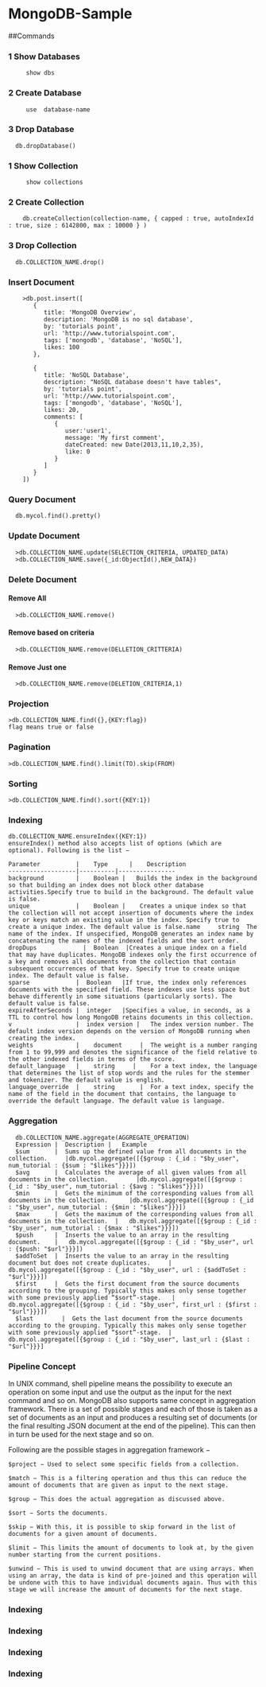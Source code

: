 # MongoDB-Sample
##Commands

### 1 Show Databases
  		 show dbs	
### 2 Create Database
  		 use  database-name 
### 3 Drop Database
      db.dropDatabase()
### 1 Show Collection
  		 show collections
### 2 Create Collection
  		db.createCollection(collection-name, { capped : true, autoIndexId : true, size : 6142800, max : 10000 } )
### 3 Drop Collection
      db.COLLECTION_NAME.drop()
      
      
### Insert Document    
        >db.post.insert([
           {
              title: 'MongoDB Overview', 
              description: 'MongoDB is no sql database',
              by: 'tutorials point',
              url: 'http://www.tutorialspoint.com',
              tags: ['mongodb', 'database', 'NoSQL'],
              likes: 100
           },

           {
              title: 'NoSQL Database', 
              description: "NoSQL database doesn't have tables",
              by: 'tutorials point',
              url: 'http://www.tutorialspoint.com',
              tags: ['mongodb', 'database', 'NoSQL'],
              likes: 20, 
              comments: [	
                 {
                    user:'user1',
                    message: 'My first comment',
                    dateCreated: new Date(2013,11,10,2,35),
                    like: 0 
                 }
              ]
           }
        ])
  
### Query Document
      db.mycol.find().pretty()
### Update Document
      >db.COLLECTION_NAME.update(SELECTION_CRITERIA, UPDATED_DATA)
      >db.COLLECTION_NAME.save({_id:ObjectId(),NEW_DATA})
### Delete Document
#### Remove All
      >db.COLLECTION_NAME.remove()
#### Remove based on criteria
      >db.COLLECTION_NAME.remove(DELLETION_CRITTERIA)
#### Remove Just one
      >db.COLLECTION_NAME.remove(DELETION_CRITERIA,1)

### Projection
    >db.COLLECTION_NAME.find({},{KEY:flag})
    flag means true or false
### Pagination
    >db.COLLECTION_NAME.find().limit(TO).skip(FROM)
### Sorting
    >db.COLLECTION_NAME.find().sort({KEY:1})
### Indexing
    db.COLLECTION_NAME.ensureIndex({KEY:1})
    ensureIndex() method also accepts list of options (which are optional). Following is the list −
    
    Parameter          |	Type 	  |    Description
    -------------------|----------|----------------
    background         |	Boolean |	Builds the index in the background so that building an index does not block other database activities.Specify true to build in the background. The default value is false.
    unique             |	Boolean |    Creates a unique index so that the collection will not accept insertion of documents where the index  key or keys match an existing value in the index. Specify true to create a unique index. The default value is false.name 	string 	The name of the index. If unspecified, MongoDB generates an index name by concatenating the names of the indexed fields and the sort order.
    dropDups 	         |  Boolean  |Creates a unique index on a field that may have duplicates. MongoDB indexes only the first occurrence of a key and removes all documents from the collection that contain subsequent occurrences of that key. Specify true to create unique index. The default value is false.
    sparse 	           |  Boolean 	|If true, the index only references documents with the specified field. These indexes use less space but behave differently in some situations (particularly sorts). The default value is false.
    expireAfterSeconds |  integer 	|Specifies a value, in seconds, as a TTL to control how long MongoDB retains documents in this collection.
    v 	               |  index version |	The index version number. The default index version depends on the version of MongoDB running when creating the index.
    weights            |	document     |	The weight is a number ranging from 1 to 99,999 and denotes the significance of the field relative to the other indexed fields in terms of the score.
    default_language   | 	string     |	For a text index, the language that determines the list of stop words and the rules for the stemmer and tokenizer. The default value is english.
    language_override  |	string       |	For a text index, specify the name of the field in the document that contains, the language to override the default language. The default value is language.
### Aggregation
      db.COLLECTION_NAME.aggregate(AGGREGATE_OPERATION)
      Expression |	Description |	Example
      $sum       |	Sums up the defined value from all documents in the collection. 	|db.mycol.aggregate([{$group : {_id : "$by_user", num_tutorial : {$sum : "$likes"}}}])
      $avg       |	Calculates the average of all given values from all documents in the collection. 		|db.mycol.aggregate([{$group : {_id : "$by_user", num_tutorial : {$avg : "$likes"}}}])
      $min       |	Gets the minimum of the corresponding values from all documents in the collection. 		|db.mycol.aggregate([{$group : {_id : "$by_user", num_tutorial : {$min : "$likes"}}}])
      $max       |	Gets the maximum of the corresponding values from all documents in the collection. 	|	db.mycol.aggregate([{$group : {_id : "$by_user", num_tutorial : {$max : "$likes"}}}])
      $push      |	Inserts the value to an array in the resulting document. 	|	db.mycol.aggregate([{$group : {_id : "$by_user", url : {$push: "$url"}}}])
      $addToSet  |	Inserts the value to an array in the resulting document but does not create duplicates. 	|	db.mycol.aggregate([{$group : {_id : "$by_user", url : {$addToSet : "$url"}}}])
      $first     |	Gets the first document from the source documents according to the grouping. Typically this makes only sense together with some previously applied “$sort”-stage. 	|	db.mycol.aggregate([{$group : {_id : "$by_user", first_url : {$first : "$url"}}}])
      $last 	   |  Gets the last document from the source documents according to the grouping. Typically this makes only sense together with some previously applied “$sort”-stage. 	|	db.mycol.aggregate([{$group : {_id : "$by_user", last_url : {$last : "$url"}}}]

### Pipeline Concept

In UNIX command, shell pipeline means the possibility to execute an operation on some input and use the output as the input for the next command and so on. MongoDB also supports same concept in aggregation framework. There is a set of possible stages and each of those is taken as a set of documents as an input and produces a resulting set of documents (or the final resulting JSON document at the end of the pipeline). This can then in turn be used for the next stage and so on.

Following are the possible stages in aggregation framework −

    $project − Used to select some specific fields from a collection.

    $match − This is a filtering operation and thus this can reduce the amount of documents that are given as input to the next stage.

    $group − This does the actual aggregation as discussed above.

    $sort − Sorts the documents.

    $skip − With this, it is possible to skip forward in the list of documents for a given amount of documents.

    $limit − This limits the amount of documents to look at, by the given number starting from the current positions.

    $unwind − This is used to unwind document that are using arrays. When using an array, the data is kind of pre-joined and this operation will be undone with this to have individual documents again. Thus with this stage we will increase the amount of documents for the next stage.

### Indexing
### Indexing
### Indexing
### Indexing
    
    
    
    
      
